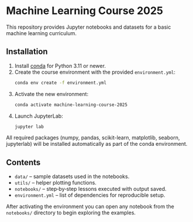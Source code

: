 # Machine Learning Course 2025

This repository provides Jupyter notebooks and datasets for a basic machine learning curriculum.

## Installation

1. Install [conda](https://docs.conda.io/en/latest/miniconda.html) for Python 3.11 or newer.
2. Create the course environment with the provided `environment.yml`:
   ```bash
   conda env create -f environment.yml
   ```
3. Activate the new environment:
   ```bash
   conda activate machine-learning-course-2025
   ```
4. Launch JupyterLab:
   ```bash
   jupyter lab
   ```

All required packages (numpy, pandas, scikit-learn, matplotlib, seaborn, jupyterlab) will be installed automatically as part of the conda environment.

## Contents

- `data/` – sample datasets used in the notebooks.
- `utils/` – helper plotting functions.
- `notebooks/` – step‑by‑step lessons executed with output saved.
- `environment.yml` – list of dependencies for reproducible setup.

After activating the environment you can open any notebook from the `notebooks/` directory to begin exploring the examples.